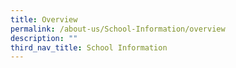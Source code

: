 ```yaml
---
title: Overview
permalink: /about-us/School-Information/overview
description: ""
third_nav_title: School Information
---
```

